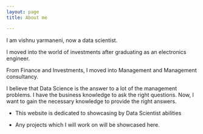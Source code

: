 ```yaml
---
layout: page
title: About me

---
```


  I am vishnu yarmaneni, now a data scientist.
  
  I moved into the world of investments after graduating as an electronics engineer.
  
  From Finance and Investments, I moved into Management and Management consultancy.
  
  I believe that Data Science is the answer to a lot of the management problems. I have the business knowledge to ask the right questions. Now, I want to gain the necessary knowledge to provide the right answers.

- This website is dedicated to showcasing by Data Scientist abilities

- Any projects which I will work on will be showcased here.



